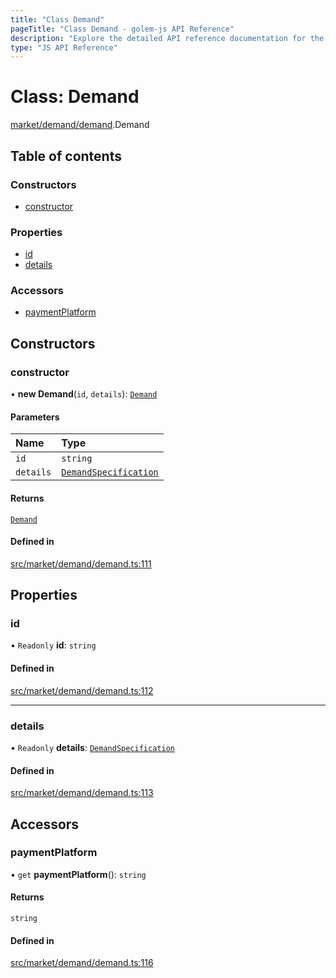 ```yaml
---
title: "Class Demand"
pageTitle: "Class Demand - golem-js API Reference"
description: "Explore the detailed API reference documentation for the Class Demand within the golem-js SDK for the Golem Network."
type: "JS API Reference"
---
```

# Class: Demand

[market/demand/demand](../modules/market_demand_demand).Demand

## Table of contents

### Constructors

- [constructor](market_demand_demand.Demand#constructor)

### Properties

- [id](market_demand_demand.Demand#id)
- [details](market_demand_demand.Demand#details)

### Accessors

- [paymentPlatform](market_demand_demand.Demand#paymentplatform)

## Constructors

### constructor

• **new Demand**(`id`, `details`): [`Demand`](market_demand_demand.Demand)

#### Parameters

| Name | Type |
| :------ | :------ |
| `id` | `string` |
| `details` | [`DemandSpecification`](market_demand_demand.DemandSpecification) |

#### Returns

[`Demand`](market_demand_demand.Demand)

#### Defined in

[src/market/demand/demand.ts:111](https://github.com/golemfactory/golem-js/blob/ed1cf1df/src/market/demand/demand.ts#L111)

## Properties

### id

• `Readonly` **id**: `string`

#### Defined in

[src/market/demand/demand.ts:112](https://github.com/golemfactory/golem-js/blob/ed1cf1df/src/market/demand/demand.ts#L112)

___

### details

• `Readonly` **details**: [`DemandSpecification`](market_demand_demand.DemandSpecification)

#### Defined in

[src/market/demand/demand.ts:113](https://github.com/golemfactory/golem-js/blob/ed1cf1df/src/market/demand/demand.ts#L113)

## Accessors

### paymentPlatform

• `get` **paymentPlatform**(): `string`

#### Returns

`string`

#### Defined in

[src/market/demand/demand.ts:116](https://github.com/golemfactory/golem-js/blob/ed1cf1df/src/market/demand/demand.ts#L116)

